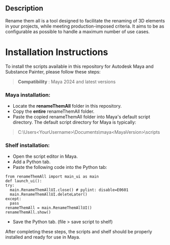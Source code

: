 ## Description

Rename them all is a tool designed to facilitate the renaming of 3D elements in your projects, while meeting production-imposed criteria.
It aims to be as configurable as possible to handle a maximum number of use cases.

# Installation Instructions

To install the scripts available in this repository for Autodesk Maya and Substance Painter, please follow these steps:

> **Compatibility** : Maya 2024 and latest versions

### Maya installation:

- Locate the **renameThemAll** folder in this repository.
- Copy the **entire** renameThemAll folder.
- Paste the copied renameThemAll folder into Maya's default script directory. The default script directory for Maya is
  typically:

> C:\Users\<YourUsername>\Documents\maya\<MayaVersion>\scripts

### Shelf installation:

- Open the script editor in Maya.
- Add a Python tab.
- Paste the following code into the Python tab:
``` 
from renameThemAll import main_ui as main
def launch_ui():
try:
  main.RenameThemAllUI.close() # pylint: disable=E0601
  main.RenameThemAllUI.deleteLater()
except:
  pass
renameThemAll = main.RenameThemAllUI()
renameThemAll.show()
``` 
 

- Save the Python tab. (file > save script to shelf)

After completing these steps, the scripts and shelf should be properly installed and ready for use in Maya.
